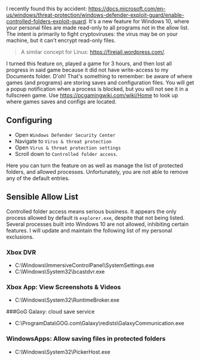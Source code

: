 I recently found this by accident: <https://docs.microsoft.com/en-us/windows/threat-protection/windows-defender-exploit-guard/enable-controlled-folders-exploit-guard>. It's a new feature for Windows 10, where your personal files are made read-only to all programs not in the allow list. The intent is primarily to fight cryptoviruses: the virus may be on your machine, but it can't encrypt read-only files.

<!-- more -->

> A similar concept for Linux: <https://firejail.wordpress.com/>.

I turned this feature on, played a game for 3 hours, and then lost all progress in said game because it did not have write-access to my Documents folder. D'oh! That's something to remember: be aware of where games (and programs) are storing saves and configuration files. You will get a popup notification when a process is blocked, but you will not see it in a fullscreen game. Use <https://pcgamingwiki.com/wiki/Home> to look up where games saves and configs are located.

## Configuring

- Open `Windows Defender Security Center`
- Navigate to `Virus & threat protection`
- Open `Virus & threat protection settings`
- Scroll down to `Controlled folder access`.

Here you can turn the feature on as well as manage the list of protected folders, and allowed processes. Unfortunately, you are not able to remove any of the default entries.

## Sensible Allow List

Controlled folder access means serious business. It appears the only process allowed by default is `explorer.exe`, despite that not being listed. Several processes built into Windows 10 are not allowed, inhibiting certain features. I will update and maintain the following list of my personal exclusions.

### Xbox DVR

- C:\Windows\ImmersiveControlPanel\SystemSettings.exe
- C:\Windows\System32\bcastdvr.exe

### Xbox App: View Screenshots & Videos

- C:\Windows\System32\RuntimeBroker.exe

###GoG Galaxy: cloud save service

- C:\ProgramData\GOG.com\Galaxy\redists\GalaxyCommunication.exe

### WindowsApps: Allow saving files in protected folders

- C:\Windows\System32\PickerHost.exe